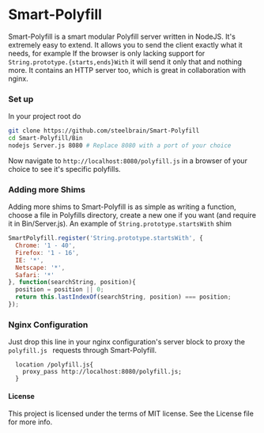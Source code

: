 Smart-Polyfill
===========
Smart-Polyfill is a smart modular Polyfill server written in NodeJS. It's extremely easy to extend. It allows you to send the client exactly what it needs, for example If the browser is only lacking support for `String.prototype.{starts,ends}With` it will send it only that and nothing more. It contains an HTTP server too, which is great in collaboration with nginx.

### Set up
In your project root do
```bash
git clone https://github.com/steelbrain/Smart-Polyfill
cd Smart-Polyfill/Bin
nodejs Server.js 8080 # Replace 8080 with a port of your choice
```
Now navigate to `http://localhost:8080/polyfill.js` in a browser of your choice to see it's specific polyfills.

### Adding more Shims
Adding more shims to Smart-Polyfill is as simple as writing a function, choose a file in Polyfills directory, create a new one if you want (and require it in Bin/Server.js).
An example of `String.prototype.startsWith` shim
```js
SmartPolyfill.register('String.prototype.startsWith', {
  Chrome: '1 - 40',
  Firefox: '1 - 16',
  IE: '*',
  Netscape: '*',
  Safari: '*'
}, function(searchString, position){
  position = position || 0;
  return this.lastIndexOf(searchString, position) === position;
});
```

### Nginx Configuration
Just drop this line in your nginx configuration's server block to proxy the `polyfill.js ` requests through Smart-Polyfill.
```
  location /polyfill.js{
    proxy_pass http://localhost:8080/polyfill.js;
  }
```

#### License
This project is licensed under the terms of MIT license. See the License file for more info.